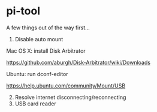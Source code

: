 # pi-tool

A few things out of the way first...


1. Disable auto mount

Mac OS X: install Disk Arbitrator

https://github.com/aburgh/Disk-Arbitrator/wiki/Downloads

Ubuntu: run dconf-editor

https://help.ubuntu.com/community/Mount/USB

2. Resolve internet disconnecting/reconnecting
3. USB card reader
